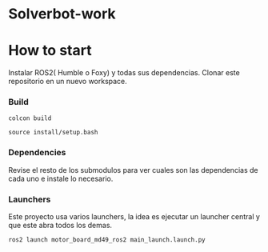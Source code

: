 # Solverbot-work

# How to start
Instalar ROS2( Humble o Foxy) y todas sus dependencias.
Clonar este repositorio en un nuevo workspace.

### Build
```
colcon build
```
```
source install/setup.bash
```
### Dependencies
Revise el resto de los submodulos para ver cuales son las dependencias de cada uno e instale lo necesario.

### Launchers
Este proyecto usa varios launchers, la idea es ejecutar un launcher central y que este abra todos los demas.

```
ros2 launch motor_board_md49_ros2 main_launch.launch.py
```